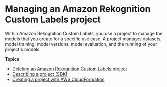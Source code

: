 # Managing an Amazon Rekognition Custom Labels project<a name="managing-project"></a>

Within Amazon Rekognition Custom Labels, you use a project to manage the models that you create for a specific use case\. A project manages datasets, model training, model versions, model evaluation, and the running of your project's models\. 

**Topics**
+ [Deleting an Amazon Rekognition Custom Labels project](mp-delete-project.md)
+ [Describing a project \(SDK\)](md-describing-project-sdk.md)
+ [Creating a project with AWS CloudFormation](cloudformation.md)